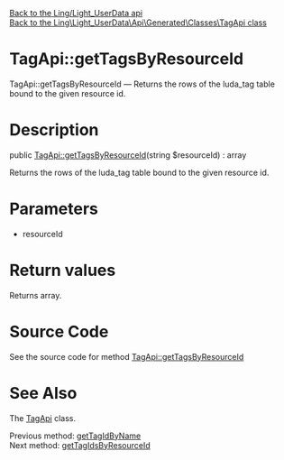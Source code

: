 [Back to the Ling/Light_UserData api](https://github.com/lingtalfi/Light_UserData/blob/master/doc/api/Ling/Light_UserData.md)<br>
[Back to the Ling\Light_UserData\Api\Generated\Classes\TagApi class](https://github.com/lingtalfi/Light_UserData/blob/master/doc/api/Ling/Light_UserData/Api/Generated/Classes/TagApi.md)


TagApi::getTagsByResourceId
================



TagApi::getTagsByResourceId — Returns the rows of the luda_tag table bound to the given resource id.




Description
================


public [TagApi::getTagsByResourceId](https://github.com/lingtalfi/Light_UserData/blob/master/doc/api/Ling/Light_UserData/Api/Generated/Classes/TagApi/getTagsByResourceId.md)(string $resourceId) : array




Returns the rows of the luda_tag table bound to the given resource id.




Parameters
================


- resourceId

    


Return values
================

Returns array.








Source Code
===========
See the source code for method [TagApi::getTagsByResourceId](https://github.com/lingtalfi/Light_UserData/blob/master/Api/Generated/Classes/TagApi.php#L284-L295)


See Also
================

The [TagApi](https://github.com/lingtalfi/Light_UserData/blob/master/doc/api/Ling/Light_UserData/Api/Generated/Classes/TagApi.md) class.

Previous method: [getTagIdByName](https://github.com/lingtalfi/Light_UserData/blob/master/doc/api/Ling/Light_UserData/Api/Generated/Classes/TagApi/getTagIdByName.md)<br>Next method: [getTagIdsByResourceId](https://github.com/lingtalfi/Light_UserData/blob/master/doc/api/Ling/Light_UserData/Api/Generated/Classes/TagApi/getTagIdsByResourceId.md)<br>

